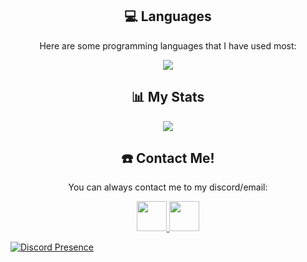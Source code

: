 
<h2 align="center">💻 Languages</h2>

<p align="center">Here are some programming languages that I have used most:</p>

<p align="center">
  <img src="https://github-readme-stats-git-masterrstaa-rickstaa.vercel.app/api/top-langs/?username=yoolovr&show_icons=true&theme=blue-green&count_private=true&hide_title=true">
</p>

<h2 align="center">📊 My Stats</h2>
<p align="center">
  <img src="https://github-readme-stats-git-masterrstaa-rickstaa.vercel.app/api?username=yoolovr&show_icons=true&theme=blue-green&hide=issues&custom_title=My%20Github%20Stats!">
</p>

<h2 align="center">☎️ Contact Me!</h2>
<p align="center">You can always contact me to my discord/email:
<p align="center">
  <a href="https://discord.com/users/1108128868272980119">
    <img src="https://img.icons8.com/sf-black-filled/128/818cf8/discord.png" width="48" height="48"/>
  </a>
  <a href="mailto:yoolovrofficial@gmail.com">
    <img src="https://img.icons8.com/3d-fluency/188/null/gmail.png" width="48" height="48"/>
  </a>
</p>

[![Discord Presence](https://lanyard.cnrad.dev/api/1108128868272980119)](https://discord.com/users/1108128868272980119)
